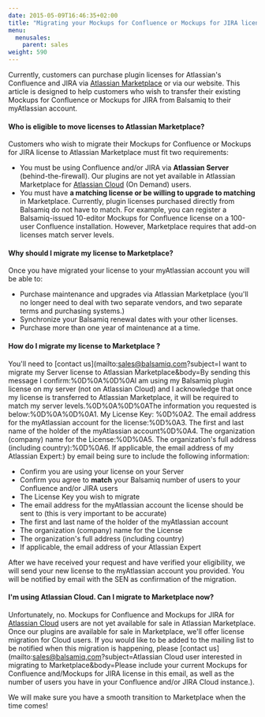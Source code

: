 ```yaml
---
date: 2015-05-09T16:46:35+02:00
title: "Migrating your Mockups for Confluence or Mockups for JIRA license to Atlassian Marketplace"
menu:
  menusales:
    parent: sales
weight: 590
---
```


Currently, customers can purchase plugin licenses for Atlassian's Confluence and JIRA via [Atlassian Marketplace](/sales/marketplace/) or via our website. This article is designed to help customers who wish to transfer their existing Mockups for Confluence or Mockups for JIRA from Balsamiq to their myAtlassian account.

#### Who is eligible to move licenses to Atlassian Marketplace?

Customers who wish to migrate their Mockups for Confluence or Mockups for JIRA license to Atlassian Marketplace must fit two requirements:

*   You must be using Confluence and/or JIRA via **Atlassian Server** (behind-the-firewall). Our plugins are not yet available in Atlassian Marketplace for [Atlassian Cloud](##i-m-using-atlassian-cloud-can-i-migrate-to-marketplace-now-cloud) (On Demand) users.
*   You must have **a matching license or be willing to upgrade to matching** in Marketplace. Currently, plugin licenses purchased directly from Balsamiq do not have to match. For example, you can register a Balsamiq-issued 10-editor Mockups for Confluence license on a 100-user Confluence installation. However, Marketplace requires that add-on licenses match server levels.

#### Why should I migrate my license to Marketplace?

Once you have migrated your license to your myAtlassian account you will be able to:

*   Purchase maintenance and upgrades via Atlassian Marketplace (you'll no longer need to deal with two separate vendors, and two separate terms and purchasing systems.)
*   Synchronize your Balsamiq renewal dates with your other licenses.
*   Purchase more than one year of maintenance at a time.

#### How do I migrate my license to Marketplace ?

You'll need to [contact us](mailto:sales@balsamiq.com?subject=I want to migrate my Server license to Atlassian Marketplace&body=By sending this message I confirm:%0D%0A%0D%0AI am using my Balsamiq plugin license on my server (not on Atlassian Cloud) and I acknowledge that once my license is transferred to Atlassian Marketplace, it will be required to match my server levels.%0D%0A%0D%0AThe information you requested is below:%0D%0A%0D%0A1\. My License Key: %0D%0A2\. The email address for the myAtlassian account for the license:%0D%0A3\. The first and last name of the holder of the myAtlassian account%0D%0A4\. The organization (company) name for the License:%0D%0A5\. The organization's full address (including country):%0D%0A6\. If applicable, the email address of my Atlassian Expert:) by email being sure to include the following information:

*   Confirm you are using your license on your Server
*   Confirm you agree to **match** your Balsamiq number of users to your Confluence and/or JIRA users
*   The License Key you wish to migrate
*   The email address for the myAtlassian account the license should be sent to (this is very important to be accurate)
*   The first and last name of the holder of the myAtlassian account
*   The organization (company) name for the License
*   The organization's full address (including country)
*   If applicable, the email address of your Atlassian Expert

After we have received your request and have verified your eligibility, we will send your new license to the myAtlassian account you provided. You will be notified by email with the SEN as confirmation of the migration.

#### I'm using Atlassian Cloud. Can I migrate to Marketplace now?

Unfortunately, no. Mockups for Confluence and Mockups for JIRA for [Atlassian Cloud](/sales/atlassiancloud/) users are not yet available for sale in Atlassian Marketplace. Once our plugins are available for sale in Marketplace, we'll offer license migration for Cloud users. If you would like to be added to the mailing list to be notified when this migration is happening, please [contact us](mailto:sales@balsamiq.com?subject=Atlassian Cloud user interested in migrating to Marketplace&body=Please include your current Mockups for Confluence and/Mockups for JIRA license in this email, as well as the number of users you have in your Confluence and/or JIRA Cloud instance.). 

We will make sure you have a smooth transition to Marketplace when the time comes!